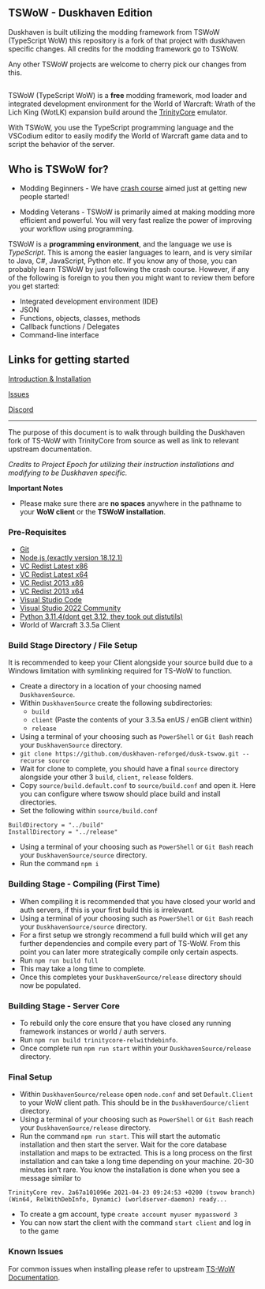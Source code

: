 ## TSWoW - Duskhaven Edition

Duskhaven is built utilizing the modding framework from TSWoW (TypeScript WoW) this repository is a fork of that project with duskhaven specific changes. All credits for the modding framework go to TSWoW. 

Any other TSWoW projects are welcome to cherry pick our changes from this.

##
TSWoW (TypeScript WoW) is a **free** modding framework, mod loader and integrated development environment for the World of Warcraft: Wrath of the Lich King (WotLK) expansion build around the [TrinityCore](https://github.com/trinitycore/trinitycore) emulator.

With TSWoW, you use the TypeScript programming language and the VSCodium editor to easily modify the World of Warcraft game data and to script the behavior of the server.

## Who is TSWoW for?

- Modding Beginners - We have [crash course](https://tswow.github.io/tswow-wiki/) aimed just at getting new people started!

- Modding Veterans - TSWoW is primarily aimed at making modding more efficient and powerful. You will very fast realize the power of improving your workflow using programming.

TSWoW is a **programming environment**, and the language we use is _TypeScript_. This is among the easier languages to learn, and is very similar to Java, C#, JavaScript, Python etc. If you know any of those, you can probably learn TSWoW by just following the crash course. However, if any of the following is foreign to you then you might want to review them before you get started:

- Integrated development environment (IDE)
- JSON
- Functions, objects, classes, methods
- Callback functions / Delegates
- Command-line interface

## Links for getting started

[Introduction & Installation](https://tswow.github.io/tswow-wiki/)

[Issues](https://github.com/tswow/tswow/issues)

[Discord](https://discord.gg/M89n6TZh9x)

--------------------------

The purpose of this document is to walk through building the Duskhaven fork of TS-WoW with TrinityCore from source as well as link to relevant upstream documentation.

*Credits to Project Epoch for utilizing their instruction installations and modifying to be Duskhaven specific.*

**Important Notes**

- Please make sure there are **no spaces** anywhere in the pathname to your **WoW client** or the **TSWoW installation**.

### Pre-Requisites

- [Git](https://github.com/git-for-windows/git/releases/download/v2.30.0.windows.2/Git-2.30.0.2-64-bit.exe)
- [Node.js (exactly version 18.12.1)](https://nodejs.org/dist/v18.12.1/node-v18.12.1-x64.msi)
- [VC Redist Latest x86](https://aka.ms/vs/16/release/vc_redist.x86.exe)
- [VC Redist Latest x64](https://aka.ms/vs/16/release/vc_redist.x64.exe)
- [VC Redist 2013 x86](https://download.microsoft.com/download/2/E/6/2E61CFA4-993B-4DD4-91DA-3737CD5CD6E3/vcredist_x86.exe)
- [VC Redist 2013 x64](https://download.microsoft.com/download/2/E/6/2E61CFA4-993B-4DD4-91DA-3737CD5CD6E3/vcredist_x64.exe)
- [Visual Studio Code](https://code.visualstudio.com/)
- [Visual Studio 2022 Community](https://visualstudio.microsoft.com/downloads/)
- [Python 3.11.4(dont get 3.12, they took out distutils)](https://www.python.org/ftp/python/3.11.4/python-3.11.4-amd64.exe)
- World of Warcraft 3.3.5a Client

### Build Stage Directory / File Setup

It is recommended to keep your Client alongside your source build due to a Windows limitation with symlinking required for TS-WoW to function.

- Create a directory in a location of your choosing named `DuskhavenSource`.
- Within `DuskhavenSource` create the following subdirectories:
    - `build`
    - `client` (Paste the contents of your 3.3.5a enUS / enGB client within)
    - `release`
- Using a terminal of your choosing such as `PowerShell` or `Git Bash` reach your `DuskhavenSource` directory.
- `git clone https://github.com/duskhaven-reforged/dusk-tswow.git --recurse source`
- Wait for clone to complete, you should have a final `source` directory alongside your other 3 `build`, `client`, `release` folders.
- Copy `source/build.default.conf` to `source/build.conf` and open it. Here you can configure where tswow should place build and install directories.
- Set the following within `source/build.conf`

```
BuildDirectory = "../build"
InstallDirectory = "../release"
```

- Using a terminal of your choosing such as `PowerShell` or `Git Bash` reach your `DuskhavenSource/source` directory.
- Run the command `npm i`

### Building Stage - Compiling (First Time)

- When compiling it is recommended that you have closed your world and auth servers, if this is your first build this is irrelevant.
- Using a terminal of your choosing such as `PowerShell` or `Git Bash` reach your `DuskhavenSource/source` directory.
- For a first setup we strongly recommend a full build which will get any further dependencies and compile every part of TS-WoW. From this point you can later more strategically compile only certain aspects.
- Run `npm run build full`
- This may take a long time to complete.
- Once this completes your `DuskhavenSource/release` directory should now be populated.

### Building Stage - Server Core

- To rebuild only the core ensure that you have closed any running framework instances or world / auth servers.
- Run `npm run build trinitycore-relwithdebinfo`.
- Once complete run `npm run start` within your `DuskhavenSource/release` directory.

### Final Setup

- Within `DuskhavenSource/release` open `node.conf` and set `Default.Client` to your WoW client path. This should be in the `DuskhavenSource/client` directory.
- Using a terminal of your choosing such as `PowerShell` or `Git Bash` reach your `DuskhavenSource/release` directory.
- Run the command `npm run start`. This will start the automatic installation and then start the server. Wait for the core database installation and maps to be extracted. This is a long process on the first installation and can take a long time depending on your machine. 20-30 minutes isn’t rare. You know the installation is done when you see a message similar to 

```
TrinityCore rev. 2a67a101096e 2021-04-23 09:24:53 +0200 (tswow branch) (Win64, RelWithDebInfo, Dynamic) (worldserver-daemon) ready...
```

- To create a gm account, type `create account myuser mypassword 3`
- You can now start the client with the command `start client` and log in to the game

### Known Issues

For common issues when installing please refer to upstream [TS-WoW Documentation](https://tswow.github.io/tswow-wiki/installation/compiling#known-issues).
